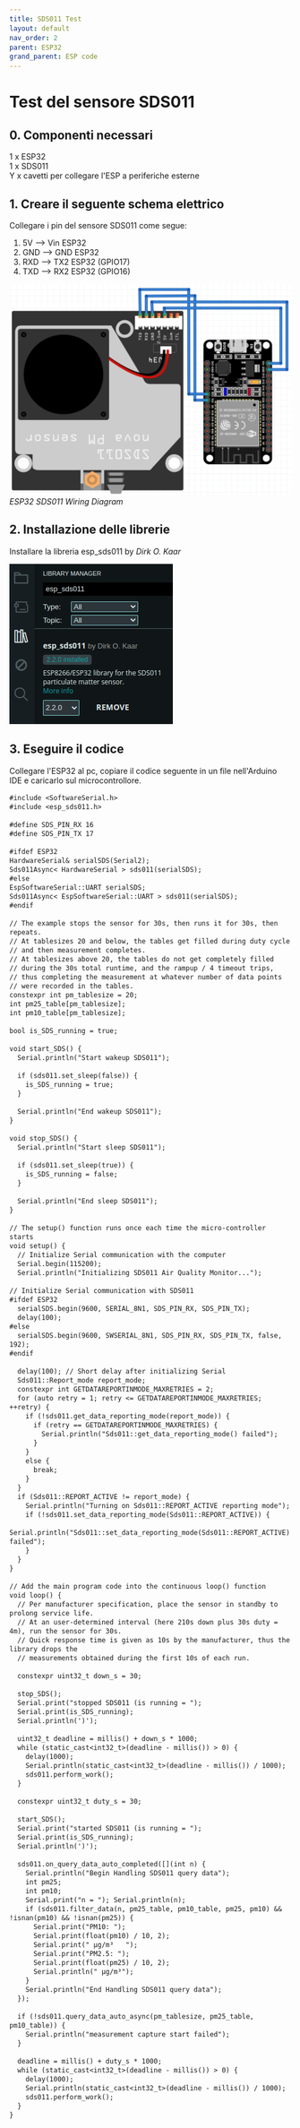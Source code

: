 ```yaml
---
title: SDS011 Test
layout: default
nav_order: 2
parent: ESP32
grand_parent: ESP code
---
```


# Test del sensore SDS011

## 0. Componenti necessari

1 x ESP32  
1 x SDS011  
Y x cavetti per collegare l'ESP a periferiche esterne

## 1. Creare il seguente schema elettrico

Collegare i pin del sensore SDS011 come segue:

1. 5V --> Vin ESP32
2. GND --> GND ESP32
3. RXD --> TX2 ESP32 (GPIO17)
4. TXD --> RX2 ESP32 (GPIO16)

![SDS011 Wiring Diagram](../../images/wiring_diagrams/esp32_sds011_wiring_diagram.png)  
*ESP32 SDS011 Wiring Diagram*

## 2. Installazione delle librerie

Installare la libreria esp_sds011 by *Dirk O. Kaar* 

![SDS011 Library](../../images/arduino_ide/sds011_library.png)

## 3. Eseguire il codice

Collegare l'ESP32 al pc, copiare il codice seguente in un file nell'Arduino IDE e caricarlo sul microcontrollore.

```
#include <SoftwareSerial.h>
#include <esp_sds011.h>

#define SDS_PIN_RX 16
#define SDS_PIN_TX 17

#ifdef ESP32
HardwareSerial& serialSDS(Serial2);
Sds011Async< HardwareSerial > sds011(serialSDS);
#else
EspSoftwareSerial::UART serialSDS;
Sds011Async< EspSoftwareSerial::UART > sds011(serialSDS);
#endif

// The example stops the sensor for 30s, then runs it for 30s, then repeats.
// At tablesizes 20 and below, the tables get filled during duty cycle
// and then measurement completes.
// At tablesizes above 20, the tables do not get completely filled
// during the 30s total runtime, and the rampup / 4 timeout trips,
// thus completing the measurement at whatever number of data points
// were recorded in the tables.
constexpr int pm_tablesize = 20;
int pm25_table[pm_tablesize];
int pm10_table[pm_tablesize];

bool is_SDS_running = true;

void start_SDS() {
  Serial.println("Start wakeup SDS011");

  if (sds011.set_sleep(false)) {
    is_SDS_running = true;
  }

  Serial.println("End wakeup SDS011");
}

void stop_SDS() {
  Serial.println("Start sleep SDS011");

  if (sds011.set_sleep(true)) {
    is_SDS_running = false;
  }

  Serial.println("End sleep SDS011");
}

// The setup() function runs once each time the micro-controller starts
void setup() {
  // Initialize Serial communication with the computer
  Serial.begin(115200);
  Serial.println("Initializing SDS011 Air Quality Monitor...");

// Initialize Serial communication with SDS011
#ifdef ESP32
  serialSDS.begin(9600, SERIAL_8N1, SDS_PIN_RX, SDS_PIN_TX);
  delay(100);
#else
  serialSDS.begin(9600, SWSERIAL_8N1, SDS_PIN_RX, SDS_PIN_TX, false, 192);
#endif

  delay(100); // Short delay after initializing Serial
  Sds011::Report_mode report_mode;
  constexpr int GETDATAREPORTINMODE_MAXRETRIES = 2;
  for (auto retry = 1; retry <= GETDATAREPORTINMODE_MAXRETRIES; ++retry) {
    if (!sds011.get_data_reporting_mode(report_mode)) {
      if (retry == GETDATAREPORTINMODE_MAXRETRIES) {
        Serial.println("Sds011::get_data_reporting_mode() failed");
      }
    }
    else {
      break;
    }
  }
  if (Sds011::REPORT_ACTIVE != report_mode) {
    Serial.println("Turning on Sds011::REPORT_ACTIVE reporting mode");
    if (!sds011.set_data_reporting_mode(Sds011::REPORT_ACTIVE)) {
      Serial.println("Sds011::set_data_reporting_mode(Sds011::REPORT_ACTIVE) failed");
    }
  }
}

// Add the main program code into the continuous loop() function
void loop() {
  // Per manufacturer specification, place the sensor in standby to prolong service life.
  // At an user-determined interval (here 210s down plus 30s duty = 4m), run the sensor for 30s.
  // Quick response time is given as 10s by the manufacturer, thus the library drops the
  // measurements obtained during the first 10s of each run.

  constexpr uint32_t down_s = 30;

  stop_SDS();
  Serial.print("stopped SDS011 (is running = ");
  Serial.print(is_SDS_running);
  Serial.println(')');

  uint32_t deadline = millis() + down_s * 1000;
  while (static_cast<int32_t>(deadline - millis()) > 0) {
    delay(1000);
    Serial.println(static_cast<int32_t>(deadline - millis()) / 1000);
    sds011.perform_work();
  }

  constexpr uint32_t duty_s = 30;

  start_SDS();
  Serial.print("started SDS011 (is running = ");
  Serial.print(is_SDS_running);
  Serial.println(')');

  sds011.on_query_data_auto_completed([](int n) {
    Serial.println("Begin Handling SDS011 query data");
    int pm25;
    int pm10;
    Serial.print("n = "); Serial.println(n);
    if (sds011.filter_data(n, pm25_table, pm10_table, pm25, pm10) && !isnan(pm10) && !isnan(pm25)) {
      Serial.print("PM10: ");
      Serial.print(float(pm10) / 10, 2);
      Serial.print(" µg/m³   ");
      Serial.print("PM2.5: ");
      Serial.print(float(pm25) / 10, 2);
      Serial.println(" µg/m³");
    }
    Serial.println("End Handling SDS011 query data");
  });

  if (!sds011.query_data_auto_async(pm_tablesize, pm25_table, pm10_table)) {
    Serial.println("measurement capture start failed");
  }

  deadline = millis() + duty_s * 1000;
  while (static_cast<int32_t>(deadline - millis()) > 0) {
    delay(1000);
    Serial.println(static_cast<int32_t>(deadline - millis()) / 1000);
    sds011.perform_work();
  }
}
```
